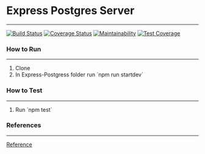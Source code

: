 # Express Postgres Server

___

[![Build Status](https://travis-ci.com/MarcusYSera/fitnessAggregator-server.svg?branch=main)](https://travis-ci.com/MarcusYSera/fitnessAggregator-server) [![Coverage Status](https://coveralls.io/repos/github/MarcusYSera/fitnessAggregator/badge.svg?branch=main)](https://coveralls.io/github/MarcusYSera/fitnessAggregator?branch=main) [![Maintainability](https://api.codeclimate.com/v1/badges/d42ba4a59bda7751ac4a/maintainability)](https://codeclimate.com/github/MarcusYSera/fitnessAggregator/maintainability) [![Test Coverage](https://api.codeclimate.com/v1/badges/d42ba4a59bda7751ac4a/test_coverage)](https://codeclimate.com/github/MarcusYSera/fitnessAggregator/test_coverage)

### How to Run
___
<ol>
<li>Clone</li>
<li>In Express-Postgress folder run `npm run startdev`</li>
</ol>

### How to Test
___
<ol>
<li>Run `npm test`</li>
</ol>

### References
___

[Reference](https://www.smashingmagazine.com/2020/04/express-api-backend-project-postgresql/)
